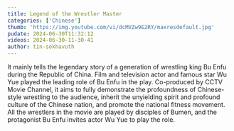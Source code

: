 ```yaml
---
title: Legend of the Wrestler Master
categories: ['Chinese']
thumb: 'https://img.youtube.com/vi/dcMVZw9E2RY/maxresdefault.jpg'
pudate: 2024-06-30T11:32:12
videos: 2024-06-30-11-30-41
author: tin-sokhavuth
---
```

It mainly tells the legendary story of a generation of wrestling king Bu Enfu during the Republic of China. Film and television actor and famous star Wu Yue played the leading role of Bu Enfu in the play. Co-produced by CCTV Movie Channel, it aims to fully demonstrate the profoundness of Chinese-style wrestling to the audience, inherit the unyielding spirit and profound culture of the Chinese nation, and promote the national fitness movement. All the wrestlers in the movie are played by disciples of Bumen, and the protagonist Bu Enfu invites actor Wu Yue to play the role.